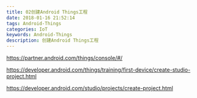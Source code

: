 ```yaml
---
title: 02创建Android Things工程
date: 2018-01-16 21:52:14
tags: Android-Things
categories: IoT
keywords: Android-Things
description: 创建Android Things工程
---
```










https://partner.android.com/things/console/#/

https://developer.android.com/things/training/first-device/create-studio-project.html

https://developer.android.com/studio/projects/create-project.html

&emsp;&emsp;
